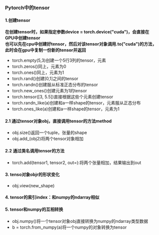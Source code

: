 ### Pytorch中的tensor
#### 1.创建tensor
**在创建tensor时，如果指定参数device = torch.device("cuda")，会直接在GPU中创建tensor**  
**也可以先在cpu中创建好tensor，然后对该tensor对象调用.to("cuda")的方法，此时会在gpu中复制一份新的tensor并返回**  
+ torch.empty(5,3)创建一个5行3列的tensor，元素
+ torch.zeros()同上，元素为0
+ torch.ones()同上，元素为1
+ torch.rand()创建[0,1]之间的tensor
+ torch.randn()创建服从标准正态分布的tensor
+ torch.new_ones()创建元素为1的tensor
+ torch.tensor([3, 5.5])直接根据这些个元素创建tensor
+ torch.randn_like(a)创建和a一样shape的tensor，元素服从正态分布
+ torch.ones_like(a)创建和a一样shape的tensor，元素为1


#### 2.1 通过tensor对象obj，直接调用tensor的方法method
+ obj.size()返回一个tuple，张量的shape
+ obj.add_(obj2)将两个tensor对象相加
#### 2.2 通过类名调用tensor的方法
+ torch.add(tensor1, tensor2, out=):将两个张量相加，结果输出到out


#### 3. tenso对象objr的形状变化
+ obj.view(new_shape)

#### 4. tensor的索引index：和numpy的ndarray相似

#### 5. tensor和numpy的互相转换
+ obj.numpy()将一个tensor对象obj直接转换为numpy的ndarray类型数据
+ b = torch.from_numpy(a)将一个numpy的对象转换为tensor




